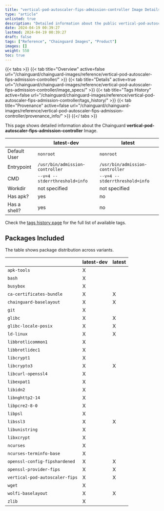 ```yaml
---
title: "vertical-pod-autoscaler-fips-admission-controller Image Details"
type: "article"
unlisted: true
description: "Detailed information about the public vertical-pod-autoscaler-fips-admission-controller Chainguard Image."
date: 2024-04-19 00:39:27
lastmod: 2024-04-19 00:39:27
draft: false
tags: ["Reference", "Chainguard Images", "Product"]
images: []
weight: 550
toc: true
---
```


{{< tabs >}}
{{< tab title="Overview" active=false url="/chainguard/chainguard-images/reference/vertical-pod-autoscaler-fips-admission-controller/" >}}
{{< tab title="Details" active=true url="/chainguard/chainguard-images/reference/vertical-pod-autoscaler-fips-admission-controller/image_specs/" >}}
{{< tab title="Tags History" active=false url="/chainguard/chainguard-images/reference/vertical-pod-autoscaler-fips-admission-controller/tags_history/" >}}
{{< tab title="Provenance" active=false url="/chainguard/chainguard-images/reference/vertical-pod-autoscaler-fips-admission-controller/provenance_info/" >}}
{{</ tabs >}}

This page shows detailed information about the Chainguard **vertical-pod-autoscaler-fips-admission-controller** Image.

|              | latest-dev                      | latest                          |
|--------------|---------------------------------|---------------------------------|
| Default User | `nonroot`                       | `nonroot`                       |
| Entrypoint   | `/usr/bin/admission-controller` | `/usr/bin/admission-controller` |
| CMD          | `--v=4 --stderrthreshold=info`  | `--v=4 --stderrthreshold=info`  |
| Workdir      | not specified                   | not specified                   |
| Has apk?     | yes                             | no                              |
| Has a shell? | yes                             | no                              |

Check the [tags history page](/chainguard/chainguard-images/reference/vertical-pod-autoscaler-fips-admission-controller/tags_history/) for the full list of available tags.

## Packages Included
The table shows package distribution across variants.

|                                | latest-dev | latest |
|--------------------------------|------------|--------|
| `apk-tools`                    | X          |        |
| `bash`                         | X          |        |
| `busybox`                      | X          |        |
| `ca-certificates-bundle`       | X          | X      |
| `chainguard-baselayout`        | X          | X      |
| `git`                          | X          |        |
| `glibc`                        | X          | X      |
| `glibc-locale-posix`           | X          | X      |
| `ld-linux`                     | X          | X      |
| `libbrotlicommon1`             | X          |        |
| `libbrotlidec1`                | X          |        |
| `libcrypt1`                    | X          |        |
| `libcrypto3`                   | X          | X      |
| `libcurl-openssl4`             | X          |        |
| `libexpat1`                    | X          |        |
| `libidn2`                      | X          |        |
| `libnghttp2-14`                | X          |        |
| `libpcre2-8-0`                 | X          |        |
| `libpsl`                       | X          |        |
| `libssl3`                      | X          | X      |
| `libunistring`                 | X          |        |
| `libxcrypt`                    | X          |        |
| `ncurses`                      | X          |        |
| `ncurses-terminfo-base`        | X          |        |
| `openssl-config-fipshardened`  | X          | X      |
| `openssl-provider-fips`        | X          | X      |
| `vertical-pod-autoscaler-fips` | X          | X      |
| `wget`                         | X          |        |
| `wolfi-baselayout`             | X          | X      |
| `zlib`                         | X          |        |


